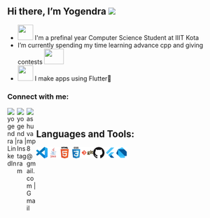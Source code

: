 ## Hi there, I’m Yogendra <img src="https://media.giphy.com/media/hvRJCLFzcasrR4ia7z/giphy.gif" width="30px">
- <img src="https://cultofthepartyparrot.com/parrots/hd/laptop_parrot.gif" width="35" height="35"/> I'm a prefinal year Computer Science Student at IIIT Kota
- I’m currently spending my time learning advance cpp and giving contests <img src="https://media.giphy.com/media/WUlplcMpOCEmTGBtBW/giphy.gif" width="45" height="35"> 
-  <img src="https://cultofthepartyparrot.com/parrots/hd/mustacheparrot.gif" width="35" height="35"/>  I make apps using Flutter📱

### Connect with me:

[<img align="left" alt="yogendra | LinkedIn" width="22px" src="https://cdn.jsdelivr.net/npm/simple-icons@v3/icons/linkedin.svg" />][linkedin]
[<img align="left" alt="yogendra | Instagram" width="22px" src="https://cdn.jsdelivr.net/npm/simple-icons@v3/icons/instagram.svg" />][instagram]
[<img align="left" alt="ashuvamp8@gmail.com | Gmail" width="22px" src="https://cdn.jsdelivr.net/npm/simple-icons@v3/icons/gmail.svg" />][gmail]

<br />

## Languages and Tools:

<img align="left" alt="Visual Studio Code" width="26px" src="https://raw.githubusercontent.com/github/explore/80688e429a7d4ef2fca1e82350fe8e3517d3494d/topics/visual-studio-code/visual-studio-code.png" />
<img align="left" alt="Java" width="26px" src="java-logo-1.png" />
<img align="left" alt="HTML5" width="26px" src="https://raw.githubusercontent.com/github/explore/80688e429a7d4ef2fca1e82350fe8e3517d3494d/topics/html/html.png" />
<img align="left" alt="CSS3" width="26px" src="https://raw.githubusercontent.com/github/explore/80688e429a7d4ef2fca1e82350fe8e3517d3494d/topics/css/css.png" />
<img align="left" alt="Git" width="26px" src="https://raw.githubusercontent.com/github/explore/80688e429a7d4ef2fca1e82350fe8e3517d3494d/topics/git/git.png" />
<img align="left" alt="GitHub" width="26px" src="https://raw.githubusercontent.com/github/explore/78df643247d429f6cc873026c0622819ad797942/topics/github/github.png" />
<img align="left" alt="Flutter" width="26px" src="https://raw.githubusercontent.com/github/explore/80688e429a7d4ef2fca1e82350fe8e3517d3494d/topics/flutter/flutter.png" />
<img align="left" alt="Dart" width="26px" src="https://raw.githubusercontent.com/github/explore/80688e429a7d4ef2fca1e82350fe8e3517d3494d/topics/dart/dart.png" />


<br />

<!---
savageclown007/savageclown007 is a ✨ special ✨ repository because its `README.md` (this file) appears on your GitHub profile.
You can click the Preview link to take a look at your changes.
--->

[instagram]: https://www.instagram.com/thesavageclown__/
[linkedin]: https://www.linkedin.com/in/yogendra-mohan-a5604b196/
[gmail]: mailto:ashuvamp8@gmail.com
